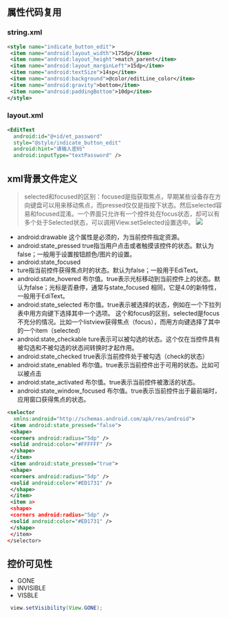 ## 属性代码复用
### string.xml
```xml
<style name="indicate_button_edit">  
 <item name="android:layout_width">175dp</item>  
 <item name="android:layout_height">match_parent</item>  
 <item name="android:layout_marginLeft">15dp</item>  
 <item name="android:textSize">14sp</item>  
 <item name="android:background">@color/editLine_color</item>  
 <item name="android:gravity">bottom</item>  
 <item name="android:paddingBottom">10dp</item>  
</style>
```
### layout.xml
```xml
<EditText  
  android:id="@+id/et_password"  
  style="@style/indicate_button_edit"  
  android:hint="请输入密码"  
  android:inputType="textPassword" />
```
## xml背景文件定义
>selected和focused的区别：focused是指获取焦点，早期某些设备存在方向键盘可以用来移动焦点，而pressed仅仅是指按下状态。然后selected容易和focused混淆。一个界面只允许有一个控件处在focus状态，却可以有多个处于Selected状态，可以调用View.setSelected设置选中。
![](https://img-blog.csdn.net/20161103173620571?watermark/2/text/aHR0cDovL2Jsb2cuY3Nkbi5uZXQv/font/5a6L5L2T/fontsize/400/fill/I0JBQkFCMA==/dissolve/70/gravity/Center)

- android:drawable
这个属性是必须的，为当前控件指定资源。
- android:state_pressed
true指当用户点击或者触摸该控件的状态。默认为false；一般用于设置按钮颜色/图片的设置。
- android:state_focused
- ture指当前控件获得焦点时的状态。默认为false；一般用于EdiText。
- android:state_hovered
布尔值。true表示光标移动到当前控件上的状态。默认为false；光标是否悬停，通常与state_focused 相同，它是4.0的新特性，一般用于EdiText。
- android:state_selected
布尔值。true表示被选择的状态，例如在一个下拉列表中用方向键下选择其中一个选项。 
这个和focus的区别，selected是focus不充分的情况。比如一个listview获得焦点（focus），而用方向键选择了其中的一个item（selected）
- android:state_checkable
ture表示可以被勾选的状态。这个仅在当控件具有被勾选和不被勾选的状态间转换时才起作用。
- android:state_checked
true表示当前控件处于被勾选（check的状态）
- android:state_enabled
布尔值。true表示当前控件出于可用的状态。比如可以被点击
- android:state_activated
布尔值。true表示当前控件被激活的状态。 
- android:state_window_focused 
布尔值。true表示当前控件出于最前端时，应用窗口获得焦点的状态。

```xml
<selector  
  xmlns:android="http://schemas.android.com/apk/res/android">  
 <item android:state_pressed="false">  
 <shape>  
 <corners android:radius="5dp" />  
 <solid android:color="#FFFFFF" />  
 </shape>  
 </item>  
 <item android:state_pressed="true">  
 <shape>  
 <corners android:radius="5dp" />  
 <solid android:color="#ED1731" />  
 </shape>  
 </item>  
 <item a>  
 <shape>  
 <corners android:radius="5dp" />  
 <solid android:color="#ED1731" />  
 </shape>  
 </item>  
</selector>
```
## 控价可见性
- GONE
- INVISIBLE
- VISBLE
```java
 view.setVisibility(View.GONE);
